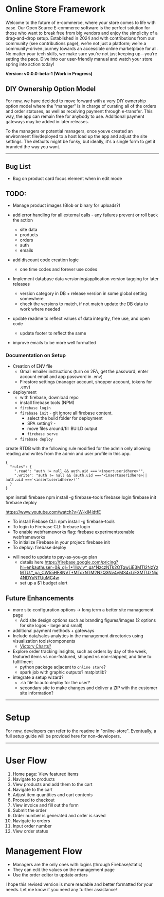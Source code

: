 # Online Store Framework

Welcome to the future of e-commerce, where your store comes to life with ease. Our Open Source E-commerce software is the perfect solution for those who want to break free from big vendors and enjoy the simplicity of a drag-and-drop setup. Established in 2024 and with contributions from our community (see contributions page), we’re not just a platform; we’re a community-driven journey towards an accessible online marketplace for all. No matter your tech skills, we make sure you’re not just keeping up—you’re setting the pace. Dive into our user-friendly manual and watch your store spring into action today!

**Version: v0.0.0-beta-1 (Work in Progress)**

## DIY Ownership Option Model

For now, we have decided to move forward with a very DIY ownership option model where the "manager" is in charge of curating all of the orders and order statuses, as well as receiving payment through e-transfer. This way, the app can remain free for anybody to use. Additional payment gateways may be added in later releases.

To the managers or potential managers, once youve created an environment file/deployed to a host load up the app and adjust the site settings. The defaults might be funky, but ideally, it's a single form to get it branded the way you want.

---

## Bug List

- Bug on product card focus element when in edit mode

## TODO:

- Manage product images (Blob or binary for uploads?)
- add error handling for all external calls - any failures prevent or roll back the action
    - site data
    - products
    - orders
    - auth
    - emails
- add discount code creation logic
    - one time codes and forever use codes
- Implement database data versioning/application version tagging for later releases
    - version category in DB + release version in some global setting somewhere
    - check the versions to match, if not match update the DB data to work where needed
- update readme to reflect values of data integrity, free use, and open code
    - update footer to reflect the same


- improve emails to be more well formatted

### Documentation on Setup

- Creation of ENV file
    - Gmail emailer instructions (turn on 2FA, get the password, enter account email and app password in .env)
    - Firestore settings (manager account, shopper account, tokens for .env)
- deployment 
    - with firebase, download repo
    - install firebase tools (NPM)
    - `firebase login`
    - `firebase init` - git ignore all firebase content.
        - select the build folder for deployment
        - SPA setting? - 
        - move files around/fill BUILD output 
        - `firebase serve`
    - `firebase deploy`


create RTDB with the following rule modified for the admin
only allowing reading and writes from the admin and user profile in this app.
```
{
  "rules": {
    ".read": "auth != null && auth.uid ==='<insertuseridhere>'",
    ".write": "auth != null && (auth.uid ==='<insertuseridhere>|| auth.uid ==='<insertuseridhere>)'" 
  }
}
```

npm install firebase
npm install -g firebase-tools
firebase login
firebase init
firebase deploy


https://www.youtube.com/watch?v=W-kII4idtfE

* To install Fiebase CLI: npm install -g firebase-tools
* To login to Firebase CLI: firebase login
* To enable webframeworks flag: firebase experiments:enable webframeworks
* To initialize Firebase in your project: firebase init
* To deploy: firebase deploy

- will need to update to pay-as-you-go plan
  - details here https://firebase.google.com/pricing?hl=en&authuser=0&_gl=1*1llxviv*_ga*NzczNTk2OTgwLjE3MTI2NzYzMTU.*_ga_CW55HF8NVT*MTcxNTM2NzQ3Ny4yMS4xLjE3MTUzNjc4NDYuNTUuMC4w
  - set up a $1 budget alert



## Future Enhancements

- more site configuration options -> long term a better site management page
    - Add site design options such as branding figures/images (2 options for site logos - large and small)
- additional payment methods + gateways
- Include data/sales analytics in the management directories using visualization tools/components
    - [Victory Charts?](https://www.npmjs.com/package/victory)
- Explore order tracking insights, such as orders by day of the week, featured items vs non-featured, shipped vs non-shipped, and time to fulfillment
    - python package adjacent to `online store`?
    - spark job with graphic outputs? matplotlib? 
- integrate a setup wizard?
    - .sh file to auto deploy for the user? 
    - secondary site to make changes and deliver a ZIP with the customer site information?


---

# Setup

For now, developers can refer to the readme in "online-store". Eventually, a full setup guide will be provided here for non-developers.

---

# User Flow

1. Home page: View featured items
2. Navigate to products
3. View products and add them to the cart
4. Navigate to the cart
5. Adjust item quantities and cart contents
6. Proceed to checkout
7. View invoice and fill out the form
8. Submit the order
9. Order number is generated and order is saved
10. Navigate to orders
11. Input order number
12. View order status

# Management Flow

- Managers are the only ones with logins (through Firebase/static)
- They can edit the values on the management page
- Use the order editor to update orders

I hope this revised version is more readable and better formatted for your needs. Let me know if you need any further assistance!